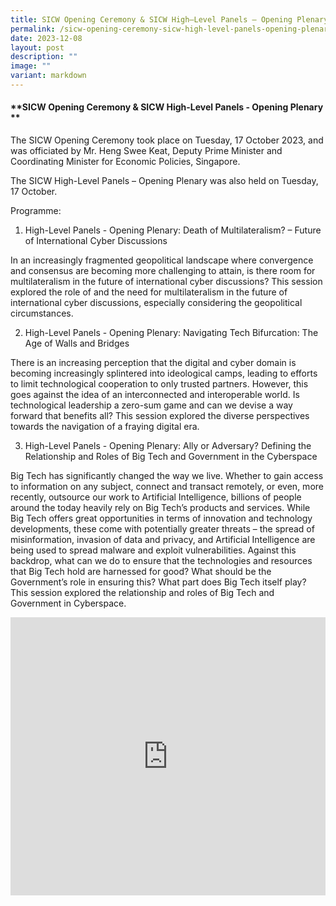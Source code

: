 ```yaml
---
title: SICW Opening Ceremony & SICW High–Level Panels – Opening Plenary
permalink: /sicw-opening-ceremony-sicw-high-level-panels-opening-plenary/
date: 2023-12-08
layout: post
description: ""
image: ""
variant: markdown
---
```

#### **SICW Opening Ceremony &amp; SICW High-Level Panels - Opening Plenary **

The SICW Opening Ceremony took place on Tuesday, 17 October 2023, and was officiated by Mr. Heng Swee Keat, Deputy Prime Minister and Coordinating Minister for Economic Policies, Singapore. 

The SICW High-Level Panels – Opening Plenary was also held on Tuesday, 17 October.  

Programme: 

1) High-Level Panels - Opening Plenary: Death of Multilateralism? – Future of International Cyber Discussions 

In an increasingly fragmented geopolitical landscape where convergence and consensus are becoming more challenging to attain, is there room for multilateralism in the future of international cyber discussions? This session explored the role of and the need for multilateralism in the future of international cyber discussions, especially considering the geopolitical circumstances. 

2) High-Level Panels - Opening Plenary: Navigating Tech Bifurcation: The Age of Walls and Bridges 

There is an increasing perception that the digital and cyber domain is becoming increasingly splintered into ideological camps, leading to efforts to limit technological cooperation to only trusted partners. However, this goes against the idea of an interconnected and interoperable world. Is technological leadership a zero-sum game and can we devise a way forward that benefits all? This session explored the diverse perspectives towards the navigation of a fraying digital era. 

3) High-Level Panels - Opening Plenary: Ally or Adversary? Defining the Relationship and Roles of Big Tech and Government in the Cyberspace 

Big Tech has significantly changed the way we live. Whether to gain access to information on any subject, connect and transact remotely, or even, more recently, outsource our work to Artificial Intelligence, billions of people around the today heavily rely on Big Tech’s products and services. While Big Tech offers great opportunities in terms of innovation and technology developments, these come with potentially greater threats – the spread of misinformation, invasion of data and privacy, and Artificial Intelligence are being used to spread malware and exploit vulnerabilities. Against this backdrop, what can we do to ensure that the technologies and resources that Big Tech hold are harnessed for good? What should be the Government’s role in ensuring this? What part does Big Tech itself play? This session explored the relationship and roles of Big Tech and Government in Cyberspace. 

<iframe allowfullscreen="" allow="accelerometer; autoplay; clipboard-write; encrypted-media; gyroscope; picture-in-picture; web-share" frameborder="0" title="YouTube video player" src="https://www.youtube.com/embed/8fmNdI6LYfg?si=42QkCFRkuKOzHhzr" width="100%" height="445"></iframe>
